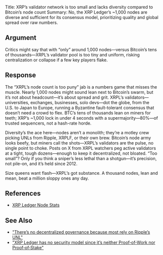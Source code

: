 Title: XRP’s validator network is too small and lacks diversity compared to Bitcoin’s node count
Summary: No, the XRP Ledger’s ~1,000 nodes are diverse and sufficient for its consensus model, prioritizing quality and global spread over raw numbers.

## Argument
Critics might say that with “only” around 1,000 nodes—versus Bitcoin’s tens of thousands—XRPL’s validator pool is too tiny and uniform, risking centralization or collapse if a few key players flake.

## Response
The “XRPL’s node count is too puny” jab is a numbers game that misses the muscle. Nearly 1,000 nodes might sound lean next to Bitcoin’s swarm, but it’s not about headcount—it’s about spread and grit. XRPL’s validators—universities, exchanges, businesses, solo devs—dot the globe, from the U.S. to Japan to Europe, running a Byzantine fault-tolerant consensus that doesn’t need a crowd to flex. BTC’s tens of thousands lean on miners for teeth; XRP’s ~1,000 lock in under 4 seconds with a supermajority—80%—of trusted sequencers, not a hash-rate horde.

Diversity’s the ace here—nodes aren’t a monolith; they’re a motley crew picking UNLs from Ripple, XRPLF, or their own brew. Bitcoin’s node army looks beefy, but miners call the shots—XRPL’s validators are the pulse, no single point to choke. Posts on X from XRPL watchers peg active validators at a tight, tough dozens—enough to keep it decentralized, not bloated. “Too small”? Only if you think a sniper’s less lethal than a shotgun—it’s precision, not pile-on, and it’s held since 2012.

Size queens want flash—XRPL’s got substance. A thousand nodes, lean and mean, beat a million sloppy ones any day.

## References
- [XRP Ledger Node Stats](https://xrpscan.com/validators)

## See Also
- ["There’s no decentralized governance because most rely on Ripple’s UNL"](theres-no-decentralized-governance-because-most-rely-on-ripples-unl.html)
- ["XRP Ledger has no security model since it’s neither Proof‑of‑Work nor Proof‑of‑Stake"](xrp-ledger-has-no-security-model-since-its-neither-proofofwork-nor-proofofstake.html)